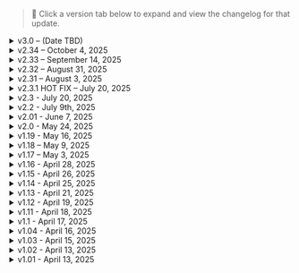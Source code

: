 > 📌 Click a version tab below to expand and view the changelog for that update.

<details>
<summary>v3.0 – (Date TBD)</summary>

Chrome and Blood 3.0 features a large gameplay rework that re-centers the list on meaningful progression, and brutal enemies. Changes include CyberwareEX additional slots, Better Netrunning subnet implementation, tuned ammo economy, weapons, driving, UI, graphics, enemy reinforcements, enemy stealth, and enemy quickhacking behaviour to match the new pacing. Additionally, mods that felt like overkill or random player cosmetics have been purged.

---

## CyberEx Unlock Slots tweaked to the following milestones:
- Operating System: `Edgerunner` 
- Nervous System: `Air Dash Level 3` 
- Musculoskeletal System: `Juggernaut` 
- Frontal Cortex: `Overclock Level 3` 
- Cardiovascular: `Adrenaline Rush Level 3` 
- Integumentary: `Built Different` 
- Legs: `Air Dash Level 1` 

---

## Better Netrunning Tweaks

The “one breach unlocks all” model has been removed. Networks now have independent security layers. You must breach *each subnet individually* (cameras, turrets, NPC access, etc.).

- Subnet access persists **8 in-game hours** after breaching a network before resetting.
- Remote Breach is now possible (cameras, turrets, vehicles, computers).
- Remote Breach success costs **100% total RAM**.
- Remote Breach failure **locks the network for 30 in-game minutes**.

### The following milestones are required to unlock quickhacks without the need for breaching:

**Cyberdeck Tier**
- Basic Devices: `Tier 1 `
- Cameras: `Tier 2`
- Turrets: `Tier 3`
- NPCs (Covert): `Tier 3+` 
- NPCs (Combat): `Tier 4`
- NPCs (Control): `Tier 4+`
- NPCs (Ultimate): `Tier 5`

**INT Requirement**
- Basic Devices: `5 `
- Cameras: `9`
- Turrets: `12 `
- NPCs (Covert): `14 `
- NPCs (Combat): `16 `
- NPCs (Control): `18 `
- NPCs (Ultimate): `20` 

**Enemy Tier Caps (quickhacks will only work UP TO the enemy tier listed below)**
- NPCs (Covert): `Officer `
- NPCs (Combat): `Elite `
- NPCs (Control): `Boss`
- NPCs (Ultimate): `Maxtac`

---

## Armor Integrity Rework

### What Changed
Armor is no longer passive damage reduction. It is now **Armor Integrity**, a consumable layer of protection that absorbs physical damage until depleted.

- 1 Armor = 1.5 Armor Integrity
- As long as Integrity > 0%, physical damage is reduced by **90%**
- 30% increased armor effectiveness (each point of armor grants 30% more damage reduction, meaning you stack reduction faster)
- Damage Reduction now reduces **integrity loss**, not incoming damage
- Integrity does **not** passively regenerate
- Must repair via Ripperdoc or ArmorUp consumables

This converts armor from infinite passive mitigation into a managed resource. The player is rewarded for timing, positioning, and disengagement.

---

## Combat & Enemy Scaling

### Player Scaling
Power creep at high levels has been toned down:
- Lvl 40: -5% outgoing damage
- Lvl 50: -10% outgoing damage
- Lvl 60: -15% outgoing damage
- Mechs take **1.0x** damage (was 1.5x)
- Monowire +10% baseline damage

### Enemy Scaling
Enemies now scale harder back into the player at high levels:
- Lvl 40: +4% damage to V
- Lvl 50: +8% damage to V
- Lvl 60: +12% damage to V

### Bosses
- Non–Beat-on-the-Brat bosses:  
  - Health 2.6× (was 1.5×)  
  - Damage 1.3× (was 1.2×)
- Beat on the Brat bosses:
  - Slight nerf (more fair at low chrome)
- MAX-TAC:
  - Health 1.4× (was 1.2×)  
  - Damage unchanged

---

## Economy Adjustments

- Increased buy price of **Memory Chips** (Neuralware)
- Increased buy price of **Sabbath Atelier Glock pistols**

---

## Ammo & Crafting
- Slightly nerfed max ammo limits for sniper and shotgun weapons to 20 & 40 respectively.
- Increased the price multiplier for sniper and shotgun weapons to 10x and 20x respectively. (you can only even carry 20/40 at a time, so this evens out.)

**Craft Yields For Ammo Crafting**
| Type | Per Craft |
|------|-----------|
| Handgun | 72 |
| Heavy | 144 |
| Shotgun | 10 |
| Sniper | 5 |

Craft cost = 8 components → takes ~4–5 crafts to cap each ammo pool PER AMMO TYPE.
---

## Weapon Tweaks
### Nerfed armor piercing muzzle attachments to the following:
- Rare: +10% headshot multiplier, +10% armor penetration 
- Epic: +15% headshot multiplier, +15% armor penetration 
- Legendary: +20% headshot multiplier, +20% armor penetration

---

## Driving & Handling

Vehicle physics reworked for more responsive handling:
- Easier drift entry and exit
- Higher responsiveness for braking/turning/acceleration

---

## LHUD & UI Tweaks

- LHUD UI elements contextual triggers tweaked to make more sense. Health and Stamina appear if not at 100% in combat, minimap appears when holding right click to zoom or in a vehicle, combat UI elements appear when weapon is drawn.
- Loot markers on the standard profile has been changed to "Line Of Sight" instead of only visible through scanning. Immersive profile is still *scanning only.*

---

## Graphical Tweaks

ENV Tuner settings adjusted to fix extreme glare and overbloom:
- Reduced blinding daylight exposure
- Improved nighttime visibility
- A custom Chrome & Blood HUD PAINTER preset was added to establish a color palette identity for the list.

---

## Enemy Reinforcements

- Minimum delay to call backup lowered to **18 seconds**

---

## Enemy Quickhacks & Netrunners

### Net Runners
- Netrunner spawn rates across different factions has been buffed across the board.
- Enemy behaviour concerning quickhacks has been nerfed. Only actual netrunners and elites/bosses can trace the player, after receiving a direct quickhack. (Previously, they could trace the player if ANY enemy on the network was hacked.)
- **NO** enemy types can utilize the system collapse quickhack anymore.

### Hacks
- Minimum time for quickhacks from same enemy: 20 seconds 
- Minimum Delay between any two hacks: 10 seconds

This means an individual enemy can only hack the player every 20 seconds, and globally the player can't be hacked more than once every 10 seconds.

---

## Stealth Behavior

- Enemies are now more cautious after entering an "alert" state (searching for the player, but not actively in combat) and have a randomized time range for when every enemy in the alert state will go back to normal. 

This will force the player to actually analyze each enemies patterns, and add an element of unpredictability.

---

</details>

<details>
<summary>v2.34 – October 4, 2025</summary>

## 🛠 Key Notes:
1. **You're a merc, V. Not a trash collector! (Economy Overhaul)**
   - **Core design:** Jobs and contracts (gigs, psychos, bounties) are now the main income source; loot serves as supplemental cash. This includes low-level bounty targets at NCPD type missions.
   - **Rewards: (100 - 20k range)** Boosted money shards, larger open-world money cache finds, and re-scaled activity earnings (fights, races, and arcades).
   - **Quests & Gigs: (15k - 100k range)** All fixer payouts re-tiered with clearer progression—late-game fixers (Rogue, Hands, Wakako) now pay significantly more.
   - **Cyberpsychos & Bounties: (35k - 60k range)** Non-lethal captures pay a premium; Named boss-level bounties deliver large single-contract rewards.
   - **Phantom Liberty: (15k - 200k range)** Hands and El Capitan gigs scaled up; main quest cash rewards up to 200k to reflect the high stakes of the PL DLC quest line.
   - **Prices & Sinks: (Least Expensive items - 20k / Most Expensive Items - 1 mil)** Weapons, vehicles, cyberware, and quickhacks re-priced to create a smoother mid-game and meaningful late-game economy.
   - **Sell Prices:** Weapons sell for `75%` less than vanilla prices, while cyberware sells for `25%` more. This was done to drive home the fact V is a merc who should be paid from jobs, not collecting & selling whatever trash they find on the street.
   
2. Minimal combat tweaks overall; Immersive profile received some more realism (reloading discards whatever ammo was still in your magazine) while the standard profile picked up FreeRunner.

3. Added some more graphical, clothing, vehicle, and QoL type mods.

4.  [Black Budget - Iconic Cyberarms Pack](https://www.nexusmods.com/cyberpunk2077/mods/24673) added to the list.

5.  "Romanced Enhanced" mods reenabled. "Romance Hangouts Enhanced" still disabled, pending updates.

6.  [FAQ](https://github.com/qcargile/Chrome-Blood/blob/main/Modlist/FAQ.md) created.

---

### 🆕 Additions (General):

- Added **Praedy’s 77 Rexture 2K** `v1.1`
- Added **Enable Advert Animations** `v2.11`
- Added **Elite Screen – Realistic** `v2.3.0`
- Added **Always Best Quality Adverts** `v4.0.2.31`
- Added **Actually Smart Weapons** `v3.1`
- Added **Tougher Security Turrets** `v0.1`
- Added **Ram Bar Fix – Mod Settings** `v1.0`
- Added **NCPD Cache – Unlock Me a Slot Patch** `v1.0`
- Added **Path of Glory Afterlife Scene Bug Fixes** `v1.0`
- Added **Path of Glory Shuttle Scene Restore Gun Equip** `v1.0`
- Added **Easier Counter Attack** `v1.0`
- Added **Air Inertia Returns** `v1.2`
- Added **Shuriken Tornado Grenade** `v1.0`
- Added **458 Spider** `v0.9.2`
- Added **Vehicle Resources** `v1.0.4`
- Added **Genesis X** `v0.9.5`
- Added **Auto Block Bullet and Deflect** `f1.01`
- Added **Health Percent Display** `v1.2`
- Added **Deceptious Quest Core Utilities and Settings** `v1.1.1`
- Added **Black Budget – Iconic Cyberarms Pack** `v1.1`
- Added **Repeatable NCPD Gigs** `v0.0.0.15`
- Added **Quest Vehicle Motion Fixes** `v1.0.0`

---

### 🔄 Updates (General):

- Updated **Ram Bar Fix** to `v1.2`
- Updated **Nitrous** to `v1.5.1`
- Updated **Reinforcements System** to `v1.1.3`
- Updated **Gone Away** to `v1.0`
- Updated **Rita Wheeler Romanced** to `v2.5.1`
- Updated **Aurore Romanced** to `v1.2.1`
- Updated **Deceptious Bug Fixes** to `v1.2.4`
- Updated **Ammo Limiter** to `v2.5.1`
- Updated **Encore** to `v3.0.1`
- Updated **Flaming Crotch Man** to `v2.0.1`
- Updated **Kabuki Gun Range Enhanced** to `v1.2.1`
- Updated **ETO 2K** to `v1.3`
- Updated **Parking Spots Enhanced** to `v1.2.3`
- Updated **Californication** to `v3.0.1`
- Updated **One More Light** to `v2.1.3`
- Updated **Hot Fuzz** to `v3.0.3`
- Updated **Cronos** to `v1.1`
- Updated **Max Tac Silencer** to `v1.1`
- Updated **Immersive Rippers Dogtown** to `v1.3`
- Updated **Inventory Adjustments Hub** to `v1.3`
- Updated **NCPD Cache – New Iconic Weapons** to `v1.0.1`
- Updated **Fix Advert Animations** to `v1.1`
- Updated **Browser Extension Framework** to `v0.9.7`
- Updated **AudioWare** to `v1.5`
- Updated **They Will Remember** to `v1.8`
- Updated **Flaming Crotch Man Romanced** to `v2.1`
- Updated **Californication** to `v3.1`
- Updated **Encore** to `v3.1`
- Updated **One More Light** to `v2.1.4`
- Updated **Hot Fuzz** to `v3.1`
- Updated **Better Quality Sort** to `v2.0`
- Updated **They Will Remember** to `v1.8.3`
- Updated **Untrack Quest Ultimate** to `v3.3.2`
- Updated **Native Settings UI Side Menu Addon** to `v1.3.11`
- Updated **Radial Breach** to `v1.1.3`
- Updated **CET** to `v1.37.1`
- Updated **Deceptious Quest Core** to `v3.1.2`
- Updated **Non-Canon Romances Enhanced**
- Updated **Chrome Ballistics – Weapon Rebalance** to `v2.31`

---
### Removals (General):

- Streamined AIO Hud
- All Vanilla Clothes Atelier Store
---

### 🆕 Additions (Standard Profile Only):

- Added **Monday Set – Archive XL** `v1.0`
- Added **Casual Style Outfit** `f1.01`
- Added **Combat Wear – Archive XL** `v1.0`
- Added **Tottes x Zwei Imperator Dress** `v1.0`
- Added **Snake Sneaking Suit** `v1.0`
- Added **Tactical Style Outfit Pt4** `v1.0`
- Added **Tactical Style Outfit Pt3** `f1.01`
- Added **Denim Edgerunner Set** `v3.0`
- Added **The RVC00n Dumpster 2** `v56.0`
- Added **Netrunner’s Coat – TQ – Jade (Fem)** `v1.0`
- Added **Netrunner’s Coat – TQ – Jade (Masc)**
- Added **TQT Atelier** `v1.1`
- Added **Axellysse – Street Outfit** `v1.1`
- Added **Free Runner** `v1.0.1`
- Added **Casual Style Outfit** `v1.0`
- Added **Snake Sneaking Suit (Fem)** `v1.0`

---

### 🔄 Updates (Standard Profile Only):

- Updated **Peachu Atelier Store** to `v10.0`
- Updated **Veegee Shop 3** to `v1.3.4`
- Updated **Axellysse Virtual Atelier** to `v4.1`
- Updated **NC Fashion Virtual Atelier** to `v10.0.0.0.g`

---

### 🆕 Additions (Immersive Profile Only):

- Added **Better Enemy Health Bar (LHUD)** `v1.0`
- Added **Preview Damage Color Fix (LHUD)** `v2.17.1`
- Added **Manual Reload** `v1.2.4`
- Added **Discard Ammo on Reload** `v1.2.8.5`

---

### 🔄 Updates (Immersive Profile Only):

- Updated **Pay to Go** to `v1.4`
- Updated **Fast Travel Time** to `v1.41`
- Updated **Wannabe Edgerunner** to `v2.3.2`

---

**Live Hard. Die Chrome.**
</details>


<details>
<summary>v2.33 – September 14, 2025</summary>

## SAVE COMPATIBLE WITH v2.32!! NEW GAME NOT NEEDED.

## 🛠 Key Notes:
1. General compatibility update for Cyberpunk 2077 official patch 2.31.  
2. Some mods have been temporarily disabled as they require updates for the latest game patch.  
3. Added a few extra weapons and immersive profile mods.  

---

### 🆕 Additions:

- Added **Fast Travel Time** `v1.2`
- Added **Pay to Go** `v1.3`
- Added **John Wick Combat Master Pistol** `v1.7`
- Added **Arasaka JSH-X12 Nobunaga** `v1.1`
- Added **Devil Sword Vergil** `v2.0.1`
- Added **Exclusive Items Unlocker** `v1.2`
- Added **Biotechnica Cache** `v1.0.2`
- Added **Biotechnica Cache - Unlock Me a Slot Patch** `v1.0`

---

### 🔄 Updates:

- Updated **General Shadows Fix** to `v0.75`
- Updated **Browser Extension Framework** to `v0.9.6`
- Updated **Trigger Mode Control** to `v2.8.1`
- Updated **Looting QoL** to `v1.8`
- Updated **Dark Future** to `v1.4.2`
- Updated **Loot Icons Extension** to `v1.53`
- Updated **Codeware** to `v1.18`
- Updated **Tyger Cache** to `v1.0.3`
- Updated **CET** to `v1.37`
- Updated **ArchiveXL** to `v1.26`
- Updated **Database Fixes** to `f1.09`
- Updated **RedData** to `v0.9`
- Updated **RedFileSystem** to `v0.15`
- Updated **Untrack Quest Ultimate** to `v3.3`
- Updated **RED4ext** to `v1.29.1`
- Updated **Ammo Limiter** to `v2.4`
- Updated **Radial Breach** to `v1.1.1`
- Updated **Say Something Damn It** to `v1.10.1`
- Updated **Auto Drive Enhanced** to `v0.0.0.14`
- Updated **Redscript** to `v0.5.31`
- Updated **Black Chrome** to `v1.1.10`
- Updated **Chrome Ballistics – Weapon Rebalance** to `v2.3`
- Updated **Chrome & Blood Modlist Settings** to `v1.17`
- Updated **Night City Visuals Nulled** to `v3.1.10`

---

### 🗑 Removals:

- Removed **King Code**
- Removed **Ugly Building Removed**
- Removed **Threadscape**
- Removed **CPU Optimization**

---

**Live Hard. Die Chrome.**
</details>


<details>
<summary>v2.32 – August 31, 2025</summary>

## SAVE COMPATIBLE WITH v2.31!! NEW GAME NOT NEEDED.

## 🛠 Key Notes:
1. This update introduces a new immersive profile built for **hardcore realism**, emphasizing gameplay over cosmetics or UI convenience:

   - **Dark Future**: Adds environmental darkness, needs management, and minimizes player reliance on UI.
   - **Immersive Cyberware**: Locks basic features like scanner, inventory, and healthbar behind cyberware upgrades.
   - **Limited HUD**: Disables key UI elements during combat, driving, and stealth to increase immersion.
   - **Wannabe Edgerunner**: Introduces cyberpsychosis mechanics as a tradeoff for excessive cyberware usage.
   - **Virtual Atelier Delivery**: Adds timed delivery delays to virtual shop purchases, encouraging planning.

   All cosmetic mods (e.g., body types, clothing, customization) are disabled in this profile to maintain focus on challenge and progression.  
   The standard profile remains unchanged with all customization and quality-of-life features intact.
2. Modded weapon progression has been reworked. Sabbath weapons now appear across Tiers 1–5 and are only accessible through their own atelier. Other added weapons appear in stores at level 33 or in secret placements.
3. Many bugs fixed, with major mod updates and compatibility checks.
4. CyberwareEX cyberware slot unlocks reworked to the following progression perk milestones:
   - Legs: `Air Dash 3/3`
   - Arms: `Ambidextrous`
   - Integumentary: `License To Chrome 2/3`
   - Cardiovascular: `Adrenaline Rush 3/3`
   - Frontal Cortex: `Overclock 3/3`
   - Eyes: `Focus 2/2`
   - OS: `Edgerunner`
5. Economy rebalance: increased payouts for quests, gigs, and shards. Cyberpsychos now reward 15,000 for kills and 25,000 for non-lethal takedowns.

---

### 🆕 Additions:

- Added **HD Reworked Project Ultra Quality** `v2.0`
- Added **Map Nuclear Explosion Fix** `v0.1`
- Added **Stamina Consumption Fix** `v1.0`
- Added **Bounty Class Stars Fix** `v1.0.0.2`
- Added **Ragdoll Execution Fix** `v1.0.2.0`
- Added **Animals Cache** `v1.0.3`
- Added **Animals Cache - Unlock Me A Slot Patch** `v1.0`
- Added **Auto Drive Enhanced** `v0.0.0.13`
- Added **Limited HUD** `v2.21.4`
- Added **Dark Future** `v1.4.1.0a`
- Added **Wannabe Edgerunner** `v2.3.1`
- Added **Immersive Cyberware** `v1.0.2`
- Added **Gold Plated Interface - Immersive Cyberware Patch** `v1.0.2`
- Added **Raito Labs - Immersive Cyberware Patch** `v1.1`
- Added **Stealth Runner - Immersive Cyberware Patch** `v1.0`
- Added **Raven Gemini II - Immersive Cyberware Patch** `v1.0.2`
- Added **Responsive V** `v1.3.1`
- Added **Say Something Damn It** `v1.9`
- Added **Nova City - Utils** `v1.2.0.0u`
- Added **Weapon Handling Control** `v2.2.1`
- Added **Humanity - Wannabe Edgerunner Compatibility Patch** `v1.0`
- Added **Buzzsaw VFX Fix** `v1.0`
- Added **Cyberware Improved** `v1.0`
- Added **Low Quality Crowd No More** `v0.15`
- Added **Ugly Building Removed** `v0.14`
- Added **High Res NPC Bodies** `v0.1`
- Added **Melee Weapon Pack** `v1.0`
- Added **M79 and MX25 Grenade Launchers** `v1.0`
- Added **Electric Hellfire** `v1.2`
- Added **Virtual Atelier Delivery** `v1.0.7`
- Added **The Tumbler** `v1.0.1`
- Added **Reinforcements System – Infinite Combat Loop Fix** `v1.1.1`
- Added **Input QoL** `v1.0`
- Added **Threadscape** `v1.1`
- Added **Disassembled Weapons for Recipes** `v1.0.1`
- Added **Hold to Overclock While Scanning** `v1.0.1`

---

### 🔄 Updates:

- Updated **Mute Loading ScreensPL** to `v1.3`
- Updated **Aim Reveals Enemies** to `vf1.03a`
- Updated **ArchiveXL** to `v1.25`
- Updated **Night City Things Nulled** to `v2.3.250720.0`
- Updated **Night City Fog Nulled** to `v3.1`
- Updated **Night City Visuals Nulled** to `v3.1.8`
- Updated **They Will Remember** to `v1.7.4`
- Updated **Reinforcements System** to `v1.1.2`
- Updated **Metro Pocket Guide** to `v1.2.1`
- Updated **Melee Attacks Fixes and Enhancements** to `v0.39`
- Updated **Retrothrusters QoL** to `v1.3`
- Updated **Gorilla Grapple** to `v1.3`
- Updated **Hot Fuzz** to `v3.0.2`
- Updated **Neural Chipware Expansion** to `v1.2.1`
- Updated **Rita Wheeler Romanced** to `v2.5`
- Updated **Quickhack Fixes** to `v1.2.20`
- Updated **Blur Begone** to `v1.25.3`
- Updated **Mox Cache New Iconic Weapons** to `v1.0.2`
- Updated **Ducati Supersport** to `v1.3`
- Updated **Mitsubishi Eclipse** to `v1.8`
- Updated **Better Bike Animations - Fem V** to `v1.01`
- Updated **Better Quality Sort** to `v1.2.2`
- Updated **Immersive Shooting AI** to `v1.0.2`
- Updated **Immersive Time Skip** to `v2.2.1`
- Updated **Flaming Crotch Man Romanced** to `v2.0`
- Updated **Weather Switcher** to `v1.6.1`
- Updated **Vehicle Summon Tweaks - Sorting** to `v2.3.1`
- Updated **Vehicle Summon Tweaks - Dismiss** to `v2.3.2`
- Updated **Vehicle Durability Display - Top** to `v1.1`
- Updated **More Mods More Fun** to `f1.03`
- Updated **New Quest - Encore** to `v3.0`
- Updated **Loot Icons Extension** to `v1.52`
- Updated **Immersive Bike Camera** to `v2.33`
- Updated **Untrack Quest Ultimate** to `v3.2`
- Updated **Native Settings UI Side Menu Addon** to `v1.3.9`
- Updated **New Quest - Californication** to `v3.0`
- Updated **Redscript and CET Mods Settings** to `v1.2.3`
- Updated **Improved NCPD Map Filters** to `v2.1.1`
- Updated **Audioware** to `v1.4.7`
- Updated **Economy Punk** to `v3.4`
- Updated **Virtual Atelier** to `v1.4.6`
- Updated **Devel Sixteen** to `v1.2`
- Updated **More Weapon And Inventory Filters** to `v2.1`
- Updated **Mark To Sell** to `v2.5.3`
- Updated **Enhanced Craft** to `v4.0.6`
- Updated **Revised Backpack** to `v0.9.1`
- Updated **Named Saves** to `v2.6.2`
- Updated **Muted Markers** to `v2.3.4`
- Updated **Always First Equip** to `v2.1.1`
- Updated **Virtual Car Dealer** to `v2.2.8`
- Updated **RedFileSystem** to `v0.14.1`
- Updated **RedData** to `v0.8.1`
- Updated **Extra Hands** to `v2.2.1`
- Updated **Alternative Berserk** to `v1.0.2`
- Updated **Custom Quickslots** to `v5.1.7`
- Updated **Immersive Fixers** to `v1.4`
- Updated **Heat Converter** to `v1.2.1`
- Updated **Megingjord** to `v1.3.3`
- Updated **Jarngreipr** to `v1.3.3`
- Updated **Extra Berserks** to `v1.2.2`
- Updated **Looting QoL** to `v1.7`
- Updated **Sort Ripperdoc Inventory** to `v1.1`
- Updated **Redscript** to `v0.5.30`
- Updated **Virtual Atelier Delivery** to `v1.0.7`
- Updated **Streaming Bug Workaround** to `v0.25`

---

### 🗑 Removals:

- Removed **2BT Mizutani Shion**
- Removed **Harder Gunfights**
- Removed **No Shooting Delay**
- Removed **Big Bad Burya**
- Removed **Advanced Implant Technologies – Virtual Atelier and Patches**
- Removed **Raito Labs – Virtual Atelier**
- Removed **DR-10 Wormhole and Patches**
- Removed **Enhanced Byakko**
- Removed **Herrera Outlaw Weiler**
- Removed **Laser Sword – Pulse**
- Removed **OneslowZZ Watches**
- Removed **T40 Uragan**
- Removed **Stealth Finishers**
- Removed **Wilson’s Sparkler**
- Removed **Prototype Thermal Longsword – Ignis**
- Removed **Cyberware Improved Series (replaced with new consolidated version)**
- Removed **Appearance Menu Mod**
- Removed **Ultimate Kill Counter**

---

**Live Hard. Die Chrome.**

</details>

<details>
<summary>v2.31 – August 3, 2025</summary>

## SAVE COMPATIBLE WITH v2.3.1!! NEW GAME NOT NEEDED.

## 🛠 Key Notes:
1. Continued compatibility, refinement, and performance tuning post-2.3.
2. More military gear, more outfit variety, and visuals.
3. Bugfixes and clean-up of broken/obsolete mods.

---

### 🆕 Additions:

- Added **Multicolored Hair Pack All in One** `v1.1`
- Added **Aeryn Hairs** `v1.0`
- Added **Vehicle Exit Fix** `v1.0`
- Added **Streaming Bug Workaround** `v0.12`
- Added **Smart Gun Lock Speed Fixes** `v1.0`
- Added **Quest Trigger Fixes** `v1.2`
- Added **Quiet Menus** `v2.30`
- Added **Axellysse - Execution Pants** `v1.0`
- Added **Baggy Street Pants – Both** `v1.0`
- Added **Breezy Shoe Emporium** `v2.0`
- Added **Kota Boots – Both V** `v1.0`
- Added **Tactical Style Outfit Pt 2** `v1.0`
- Added **Casual Style Outfit Pt31** `v1.2`
- Added **No Game Pause When Using Phone or Radio – All in One** `v1.0`
- Added **ReLUX – All Foods** `v1.0`
- Added **ReLUX – Delamain HQ**
- Added **ReLUX – El Coyote Cojo** `v1.0`
- Added **ReLUX – H10 V's Apartment** `v1.0`
- Added **Blur Begone** `v1.25`
- Added **Night City Fog Nulled** `v2.3.250728`
- Added **Night City Things Nulled** `v2.3.250720`
- Added **High Fashion Netrunner Suits** `v3.1.3`

---

### 🔄 Updates:

- Updated **Streamlined AIO** to `v1.21`
- Updated **They Will Remember** to `v1.6.1`
- Updated **Backpack Search** to `v1.2.1`
- Updated **Stealthrunner** to `v1.8.3`
- Updated **Military Combat Armor** to `v3.1`
- Updated **ReLUX – Misty's** to `v1.1.0`
- Updated **ReLUX – Vik's** to `v1.1.0`
- Updated **Ammo Limiter** to `v2.2.4`
- Updated **Eve Elysion Combat Outfit** to `v1.1`
- Updated **Axellysse Virtual Atelier** to `v3.5`
- Updated **Breezy's Thrift Shop** to `v24`
- Updated **Veegee Shop 3** to `v1.3`
- Updated **Audioware** to `v1.4.6`
- Updated **ETO 2K** to `v1.2`
- Updated **Nova City 2** to `v2.2.3`
- Updated **Immersive Bike Camera** to `v2.3`
- Updated **Kerry Interactions Enhanced** to `v2.1`
- Updated **River Romanced Enhanced** to `v2.4`
- Updated **Panam Romanced Enhanced** to `v2.6`
- Updated **Quickhack Fixes** to `v1.2.19`
- Updated **Judy Romanced Enhanced** to `v2.4`
- Updated **ReLUX – Afterlife** to `v1.2`
- Updated **ReLUX – Cottage** to `v1.1`
- Updated **ReLUX – Judy's Apartment** to `v1.1`
- Updated **ReLUX – River's House** to `v1.1`
- Updated **ReLUX – The Rescue** to `v1.2`
- Updated **Ricochet Redux** to `v4.1.2`
- Updated **Zenitex Virtual Atelier** to `v4.0.2`
- Updated **Zenitex Core Dependency** to `v3.2`
- Updated **Military Balaclava Pack** to `v1.3`
- Updated **Replace Weapon Mods** to `v1.3`
- Updated **Crafting Component Quantity Text** to `v0.0.0.5`
- Updated **Bikes of Dark Future** to `v1.23`
- Updated **Ripperdoc Service Charge** to `v1.4`
- Updated **Better Quality Sort** to `v1.2.1`
- Updated **Suppressor Pack 2 – Darker Textures** to `v1.1`
- Updated **Cyber Drift** to `v2.3`
- Updated **Chrome Ballistics – Weapon Rebalance** to `v2.1`
- Updated **Filter Saves By Lifepath and Type** to `v1.0`
- Updated **Nola and Aquelyras Feminine Atelier** to `v3.1`
- Updated **DLSS Swapper** to `v1.2.0.3`
- Updated **Deceptious Bug Fixes** to `v1.2.3`
- Updated **Elegant Outfit** to `v1.1`
- Updated **Swimwear Devil** to `v1.1`
- Updated **Swimwear Mystique** to `v1.2`
- Updated **Travel Outfit** to `v1.2`
- Updated **Techsuit with Cat Ears** to `v1.2`
- Updated **Tachy Outfit** to `v1.2`

> 🔄 Also updated and/or added **Scorpion Tank Military Series** including:
- Military Tactical Vest & Garment Support
- Military Panam Pants & Garment Support
- Military Armor Pads
- Military Ballistics Mask & Garment Support
- Military Combat Armor
- Ops-Core FAST Helmet & Garment Support
- Military Ballistic Vest (including Alt Pouches and Alt Vest)
- Military Combat Boots
- Zenitex Stealth Suit
- Zenitex Combat Googles
- Military Pistol Holsters & Garment Support
- Zenitex Military Backpack & Garment Support
- Military Combat Jacket & Garment Support
- Zenitex Combat Gloves & Garment Support
- Military Combat Pants & Garment Support

---

### 🗑 Removals:

- Removed **Wannabe Edgerunner**
- Removed **Quickhacks Memory Counter**
- Removed **Walk by Default**
- Removed **VTK Tattoo**
- Removed **Slaught-O-Matic QoL**
- Removed **Slaught-O-Matic Platinum**
- Removed **Slaught-O-Matic Jackpot**
- Removed **Neuro Tattoos**
- Removed **Enhanced Bullet Block and Deflect**
- Removed **CNRK-Tattoo Studio**
- Removed **Body Tattoo 04 Replacer**
- Removed **Eliminate Crouching and Aim Vignette**
- Removed **Quickhack Queue Devices**
- Removed **Night City Fog Nulled – Interior**
- Removed **Night City Fog Nulled – Exterior**
- Removed **Cyberarms Collection 2.0**
- Removed **Smart Frames Enhanced**
- Removed **Praedy's 77 Retexture**
- Removed **SCOFIL Virtual Atelier**
- Removed **Not So Good Draw Distance**
- Removed **Always Best Quality For Adverts**
- Removed **Eliminate Crouching and Aiming Vignetting Effects**
- Removed **Unchainned Texture - CHainned AIO**
- Removed **Humanity - W.E. Compatiblity Patch**
- Removed **Optical Camo Realism and Utility** (Not needed as we have Optical Camo Realism and Utility - Partial CD)

---

**Live Hard. Die Chrome.**

</details>


<details>
<summary>v2.3.1 HOT FIX – July 20, 2025</summary>

## 🛠️ Key Notes:
1. Mainly just key updates to mods for 2.3 that were causing bugs.  
2. Also added [Eve Elysion Combat Outfit](https://www.nexusmods.com/cyberpunk2077/mods/22803) cause I thought it looked badass :p

---

### 🆕 Additions:

- Added **Lamborghini Murciélago** `v1.0`  
- Added **Night City Fog Nulled – Heavy Hearts** `v1.0`  
- Re-added **Streamlined HUD** (updated for 2.3) `v1.2`
- Added **Eve Elysion Combat Outfit** `v1.0`

---

### 🔄 Updates:

- Updated **Extra Hands** to `v2.2`  
- Updated **Fix Flickering Particles** to `v0.12`  
- Updated **Inplace Sectors Nulled** to `v0.12`  
- Updated **Not So Good Draw Distance** to `v3.01`  
- Updated **Night City Fog Nulled – Exterior** to `v2.3.250720`  
- Updated **Night City Fog Nulled – Interior** to `v2.3.250720`  
- Updated **NC Fashion Virtual Atelier** to `v9.0`

---

### 🗑 Removals:

- Removed **R35 Nomad**  
- Removed **Infinite Wave**

---

**Live Hard. Die Chrome.**

</details>


<details>
<summary>v2.3 - July 20, 2025</summary>

## SAVE COMPATIBLE WITH CHROME AND BLOOD v2.2 AND GAME PATCH 2.21!!! NEW GAME NOT NEEDED.

## 🧠 Key Notes:
1. Full updates for patch 2.3. Please report any and all bugs as you find them. I did my best to eliminate mods that were broken, but there's bound to be things I missed.
2. Introduction of [Chrome Ballistics - Weapon Rebalance](https://www.nexusmods.com/cyberpunk2077/mods/22819?tab=description) to bring weapon base DPS to that low TTK mark that we all enjoy.
3. General mod updates, as always.
4. Harder Gunfights & No Shooting Delay have been disabled while i test how I like [Immersive Shooting AI](https://www.nexusmods.com/cyberpunk2077/mods/22782)

---

### 🆕 Additions:

- Added **Removed Aiming and Crouching Vignetting Effects** `v1.0`  
- Added **Not So Good Draw Distance** `v3.0`  
- Added **Immersive Shooting AI** `v1.0.1`  
- Added **Camo Realism** `v1.1`  
- Added **Crystal Coat Fix** `v5.3`  
- Added **Infinite Wave** `v1.1`
- Added Chrome Ballistics - Weapon Rebalance `v1.0`


---

### 🔄 Updates:

- Updated Chrome and Blood Modlist Settings to `1.14`
- Updated **Always Best Quality Adverts** to `v4.0.2.3`  
- Updated **Unchainned Textures – Chainned AIO** to `v5.2`  
- Updated **Mod Settings** to `v0.2.21`  
- Updated **ArchiveXL** to `v1.24`  
- Updated **Red4ext** to `v1.28`  
- Updated **Cyber Engine Tweaks** to `v1.36`  
- Updated **Input Loader** to `v0.2.3`  
- Updated **Quickhack Fixes** to `v1.2.18`  
- Updated **Non-canon Romances Enhanced** to `v1.0.1`  
- Updated **HUD Painter** to `v1.2`  
- Updated **Cop Killer** to `v2.26`  
- Updated **Trigger Mode Control** to `v2.7.8`  
- Updated **Ultimate Kill Counter** to `v1.14`  
- Updated **Nighty City Visuals Nulled** to `v2.3.250718`  
- Updated **Dog Town Visuals Nulled** to `v2.3.250718`  
- Updated **Cleaner Main Menu And Pause Menu** to `v2.3`  
- Updated **The Passenger Settings** to `v2.0`  
- Updated **Neural Chipware Expansion** to `v1.2`  
- Updated **Ammo Limiter** to `v2.2.3`  
- Updated **RedFileSystem** to `v0.14`  
- Updated **RedData** to `v0.8`  
- Updated **Muted Markers** to `v2.3.3`  
- Updated **Quickhack Hotkeys** to `v2.3`  
- Updated **Database Fixes** to `v1.08`  
- Updated **Economy Punk** to `v3.2`  
- Updated **Codeware** to `v1.17`  
- Updated **TweakXL** to `v1.11`  
- Updated **Virtual Car Dealer** to `v2.2.7`  
- Updated **Untrack Quest Ultimate** to `v3.1.1`  
- Updated **They Will Remember** to `v1.5.4`

---

### 🗑 Removals:

- Removed **Judy Message Tweaks**  
- Removed **Prop Paradise**  
- Removed **Slow Firing Rate on Longer Saves Bug Fix**  
- Removed **Guns Redone Overhauled**  
- Removed **JSK Better Mod Settings**  
- Removed **FERRARI SF90 XX STRADALE**  
- Removed **Streamlined HUD**

---

**Live hard. Die Chrome.**

</details>


<details>
<summary>v2.2 - July 9th, 2025</summary>

<details>
<summary>SAVE COMPATIBLE WITH v2.01 BY FOLLOWING THESE STEPS!</summary>

1. Travel to V's H10 starting apartment.
2. Make sure Judy/Panam/River/Kerry is not currently visiting AND that you do not have the Long/Short stay options waiting in the phone message(s) from the I really want to stay at your House mod series
3. Make a new manual save, and exit the game
4. Update the list
5. Reload the save you made in step 2, and you should be good to go. THIS WORKED FOR ME BUT I CAN NOT GUARANTEE 100% SAVE SAFES, YOU HAVE BEEN WARNED!

</details>

## ⚔️ Chrome & Blood v2.2 – Total Damage Rebalance

### 🧠 Key Notes:
1. Complete revamp of damage and weapon scaling, aiming for low TTK, and bringing every weapon archetype up to end game status. If you want to use a pistol the entire game, that's what I'm trying to make possible.
2. Huge list bloat purge to improve stability and fix a lot of user-reported bugs.
3. Standard mod updates to incorporate new features from authors.
4. More content through gun/clothing/vehicle mods.

---

### 🗑 Removals:

Removed All Advert Part 1  
Removed All Advert Part 2  
Removed All Advert Part 3  
Removed VTK Vanilla HD Body  
Removed Apartment Cats - Corpo Plaza  
Removed Apartment Cats - Dogtown  
Removed Apartment Cats - Japantown  
Removed Apartment Cats - Northside Motel  
Removed Apartment Cats - The Glen  
Removed Atone - Reset your Street Cred  
Removed Balatro Joker Locations  
Removed Bridging the Gap  
Removed Car Modification Shop  
Removed Combined Weapon Sound Mod  
Removed Dance Off  
Removed Dark Matter Club  
Removed DLC Liberation Protocol  
Removed Dogtown Airship  
Removed Dogtown Car Meet  
Removed E3 Smart Windows  
Removed Enable Advert Animations  
Removed Give Crafting Materials Widget  
Removed Higher TV Quality  
Removed Main Menu Music Replacer  
Removed Iconic Cyberware Store  
Removed Idle Anywhere  
Removed Immersive Bartenders  
Removed Immersive Food Vendors - Dogtown  
Removed Immersive Food Vendors  
Removed NCPD Hotline  
Removed Lean Anywhere  
Removed Lifepaths Matter  
Removed No Crowd Panic from Devices  
Removed No Crowd Panic from Stealth Activity  
Removed Open Road  
Removed NCI Watson  
Removed NCI Westbrook  
Removed Pet Your Cat  
Removed Playable Arcade Machines  
Removed Player Character Editor  
Removed Preem Scanner - Monochrome Addon  
Removed Preem Scanner - No Line Effect  
Removed Ragdoll Physics Overhaul  
Removed Really Want to Stay at Your House - Judy  
Removed Really Want to Stay at Your House - Kerry  
Removed Really Want to Stay at Your House - Panam  
Removed Really Want to Stay at Your House - River  
Removed Replacement Holy for Fast Travel  
Removed Restore Nebular  
Removed Sit Anywhere  
Removed Immersion Patch - The Hunt Missing Audio Patch  
Removed V's Edgerunners Mansion  
Removed Virtual Atelier Browser Extension  
Removed World Advert Configurator  
Removed NCI Santo Domingo  
Removed NIGHT CITY ALIVE  
Removed Night City Recolor  
Removed Dynamic Cherry Blossoms  
Removed NCI City Center  
Removed Diverse Death Screens  
Removed Ultra Fog Lite  
Removed Authentic Shift  
Removed Hotscenes  
Removed Hotscenes Addon  
Removed Missing Persons - Fixers Hidden Gems  
Removed NCI Heywood  
Removed NCI Badlands and Pacifica  
Removed Night City Interactions - Core  
Removed Advert Controller  
Removed Iconic Shops

---

### 🆕 Additions:

Added Sport Outfit v1.3  
Added ETO 2k v1.1  
Added Nova Scanner v1.0.2  
Added Nova Scanner - Alternate Reticle v1.0.2  
Added Axellysse - Virtual Atelier v3.3  
Added Axellysse Sport Set v1.0  
Added Sweet Summer Dress - Fem V v1.0  
Added EVE Nikke Boots v1.0  
Added Glamor Biker Outfit v1.0  
Added Casual Style Outfit Pt30 v1.04  
Added Crop Top Vol 6  
Added Nikke Scarlet Outfit and Hair v1.0  
Added Streetwear Pt3 - Male Only v1.0  
Added Nikke Modernia Outfit and Hair v1.0  
Added Tottes Segmenta v1.1  
Added Sporty Cropped Jacket - No Decals v1.0  
Added Vonnie Top v1.0  
Added Suppressor Pack 2 - v1.0  
Added Ruched Skirt v1.0  
Added Bugatti Tourbillion  
Added Dusty Eve Midsummer Alice v1.0  
Added Pistol Pack 3 - All Weapons and Attachment v1.0  
Added Mini Jumpsuit Fem V v1.0  
Added Dusty InesSuit v1.1  
Added SCOFIL Kriostech Military Outfit v1.0  
Added SCOFIL Virtual Atelier v1.1  
Added Tottes Braindance and Chill v1.0  
Added Axellysse Tech Top v1.1  
Added Rogue's Short Tank v1.0  
Added Casual Style Outfit Pt28 v1.0  
Added Tachy Outfit v1.0  
Added Lotus Evija v1.2  
Added Lotus Evija - Handling Update v1.21  
Added Vehicle Summon Tweaks - Sorting v2.2.2  
Added Four Seconds Outfit v1.0  
Added R35 Nomad Main v1.04  
Added Dark Flow Outfit v1.1  
Added Void Ducati Supersport v1.0.2

---

### 🔄 Updates:

Updated NCPD Cache - New Iconic Weapons to v1.0  
Updated Breezy's Thrift Shop to v22  
Updated NC Fashion Virtual Atelier to v9.0  
Updated Alvarix Custom Store Atelier to v3.4.1  
Updated N3 Atelier to v1.0  
Updated Tottes Atelier 2 to v1.18  
Updated Peachu Atelier Store to v9.0  
Updated Female Virtual Boutique to v5.8  
Updated They Will Remember to v1.5  
Updated Sabbath Virtual Atelier - Rare Attachments to v1.26  
Updated Extra Iconic to v2.0.3  
Updated Economy Punk to v3.0  
Updated Night City Fog Nulled - Exterior to v2.21  
Updated Night City Fog Nulled - Interior to v2.21  
Updated Dog Town Visuals Nulled to v2.21  
Updated Inventory Adjustments Hub to v1.2  
Updated Improved Distant Shadows to v0.3  
Updated Vehicle Summon Tweaks - Dismiss to v2.2  
Updated Quickhack Hotkeys to v2.2  
Updated Always First Equip to v2.1  
Updated Mod Settings to v0.2.18  
Updated Trigger Mode Control to v2.7.6  
Updated Immersive Timeskip to v2.2  
Updated Ammo Limiter to v2.1  
Updated Deceptious Bug Fixes to v1.1.16  
Updated One More Light to v2.1.2  
Updated Evelyn's Dress Variants to v4.0  
Updated Californication to v2.4  
Updated Hot Fuzz to v2.4  
Updated Immersive Rippers to v2.5  
Updated Bolt Shots Penetrate Cover to v1.0.3  
Updated Tyger Cache to v1.0.1  
Updated Mox Cache to v1.0.1  
Updated Better Quality Sort to v1.2  
Updated Appearance Menu Mod to v2.12.5  
Updated Immersive Fixer to v1.3.4  
Updated Reinforcements System to v1.0.6  
Updated Neuralware - Chipware Expansion to v1.1.12  
Updated Virtual Atelier to v1.4.5  
Updated Redscript and CET Mods Settings to v1.2.2  
Updated Chrome and Blood Modlist Settings to v1.13

---

**Live hard. Die Chrome.**

</details>


<details>
<summary>v2.01 - June 7, 2025</summary>

## SAVE COMPATIBLE WITH v2.0!! NEW GAME NOT NEEDED.

This will likely be the final update before the arrival of patch **2.3**.

**IMPORTANT:** Ahead of the 2.3 patch, make sure you [disable auto updates](https://wiki.redmodding.org/cyberpunk-2077-modding/for-mod-users/users-modding-cyberpunk-2077/users-downgrading-preventing-auto-updates) on Steam or GOG.  
Chrome & Blood **will not update** to 2.3 until *all major frameworks* have been verified and updated by the community.

### 🔑 Key Notes:
1. **Ammo Limiter** introduced to encourage actual inventory management — no more carrying infinite ammo into every fight.
2. **Damage Scaling and Balance - Extended** (created by me) added for additional tuning options.
3. More **weapon customization** with added suppressors and muzzles.
4. General mod maintenance and updates across the board.

---

### 🎮 Gameplay Additions:
- **Muzzle Attachment Pack** `v1.0`
- **Suppressor Pack** `v1.1`
- **Humanity - Cyber Psycho Missions** `v1.0`
- **Humanity - Cyber Psycho (Wannabe ER Patch)** `v1.0`
- **Ammo Limiter** `v1.2`
- **Bounties Restored** `v1.0.2`
- **SF90 Stradale** `v1.4`
- **Militech Particle Beam Rifle** `v1.2`
- **Damage Scaling and Balance - Extended** `v2.0`

---

### 🎨 Cosmetic Additions:
- **Alternative Hair Material** `v0.1`
- **Knotted Tee** `v1.0`
- **Axellysse - Butterfly Dress** `v1.0`
- **Eclipse Top** `v1.0`
- **Boudoi Pt 26** `v1.0`
- **LUT Switcher - Nova LUT Pack (HDR ONLY)** `v1.3.0`

---

### 🔄 Updates:
- **Chrome and Blood Modlist Settings** `v1.12`
- **Alvarix Custom Store** `v3.3.2`
- **Black Chrome** `v1.1.9`
- **Neuralware - Chipware Expansion** `v1.1.11`
- **Deceptious Bug Fixes** `v1.1.12`
- **Trigger Mode Control** `v2.7.5`
- **Movement and Camera Tweaks** `v1.41`
- **They Will Remember** `v1.4.2.1`
- **Deceptious Quest Core** `v3.1.1`
- **General Shadows Fix** `v0.61`
- **Night City Interactions - Core** `v3.5.3`
- **Advert Controller** `v4.02`
- **Virtual Atelier** `v1.4.4`
- **NCPD Uniform** `v1.1`
- **Sabbath Weapons and Attachment Shop** `v1.20`
- **Quickhack Fixes** `v1.2.17`
- **Reinforcements System** `v1.0.4`

---

### 🗑 Removals:
- **ICONIC - Character Creation Icon Framework**
- **Dodge RAM TRX**
- **Preem Weaponsmith**
- **Bai Moqing's Outfit**
- **Realistic Facial Details**
- **Scarlet's Outfit**
- **Togglable Feet**
- **Ultra Skin**

---

**Live hard. Die Chrome.**

</details>


<details>
<summary>v2.0 - May 24, 2025</summary>

<details>
<summary>SAVE COMPATIBLE WITH v1.19 BY FOLLOWING THESE STEPS!</summary>

1. Travel to V's H10 starting apartment.
2. Make a new manual save, and exit the game
3. Update the list
4. Reload the save you made in step 2, and you should be good to go. THIS WORKED FOR ME BUT I CAN NOT GUARANTEE 100% SAVE SAFES, YOU HAVE BEEN WARNED!

</details>

## 🚨 Chrome & Blood v2.0

Welcome to **Chrome & Blood v2.0** — a monumental update that trims bloat, boosts stability, and introduces the long-awaited [**Reinforcements mod**](https://www.nexusmods.com/cyberpunk2077/mods/21532) by [Phoenicia](https://next.nexusmods.com/profile/Phoenicia4?gameId=3333).

### 🔑 Key Points:
1. Removed tons of problematic and bloat-heavy mods.
2. Updated numerous core mods.
3. Slightly reworked vehicle handling and responsiveness.
4. **Added Reinforcements** — factions can now **call in backup mid-fight**. Even a street-level brawl can snowball into a multi-wave firefight. **Arasaka, Militech, and Animals** will hit you hardest, while groups like **Scavs** or **Voodoo Boys** provide a more manageable threat.

> 💡 **Tip:** Prioritize enemies who are attempting calls. On faction turf? Hit fast and vanish — reinforcements don't hesitate.

---

### 🆕 Additions:
- **Reinforcements System** `v1.0.2`
- **Missing Persons - Fixers Hidden Gems** `v2.2.2`
- **Limited Slip Differential** `v2.21.2`
- **Cyber Grip - NFS** `v2.2.1`
- **Psycho Killer Reward - Restored** `v1.0`
- **NCPD Uniform 2.0** `v1.05`
- **Tottes Netrun Outfit** `v1.2`

---

### 🔄 Updates:
- **Chrome and Blood Modlist Settings** `v1.11.1`
- **Codeware** `v1.16`
- **Deceptious Bug Fixes** `v1.1.11`
- **Hotscenes** `v5.32.1`
- **Revised Backpack** `v0.9.9`
- **Muted Markers** `v2.3.2`
- **Mark to Sell** `v2.5.2`
- **Enhanced Craft** `v4.0.5`
- **Always First Equip** `v2.0.8`
- **Yusei's Virtual Atelier** `v1.5`
- **Quickhack Fixes** `v1.2.16`
- **Tony's Adult Store** `v4.4`
- **Immersive Rippers** `v2.4`
- **Night City Interactions - Core** `v3.5`
- **NCI Addon - Heywood** `v1.3`
- **NCI Addon - Badlands & Pacifica** `v1.4`
- **More Mods More Fun** `v1.02`
- **Audioware** `v1.4.3`
- **ArchiveXL** `v1.23`
- **Neuralware - Chipware Expansion** `v1.1.9`
- **Veegee Shop 3** `v1.2.1`
- **ND Mini Dress with Dress** `v1.1`
- **Nitrous** `v1.4.1`

---

### 🗑 Removals:
- 4K Hand Cursor
- Actually Smart Weapons
- Dynamic License Plates
- Airstrike Fix
- Auto Drive
- Blade from the Bits
- Campo Orta
- Charm Quickhack
- Clear Windows - Cars Edition
- Comfy Living Props Vol. 1 & 2
- Custom Level Cap
- Cyberarms Patch
- Divided Faster Projectiles
- Dynamic NPC Items
- Endgame Rewards Expanded
- Fire and Explosions Texture Overhaul
- Gambling Props
- Gambling System - Roulette
- Gamepad Button Hold Indicator Fix
- Gripped Up
- H10 Apartment E3 Advertisements
- Here's Johnny
- Immersive Interactions
- Jenkins Tendons Airborne
- Jig Jig Unleashed
- Knife and Bullet Wounds
- Make All Vehicles Unlockable
- Nano Drone
- Night City Immersive Debris
- No More Duplicate NPC
- No Shoot Block When Aiming at Friendly NPCs
- Persistent Thrown Melee
- Phoebe Killer Leggings
- Radio OST
- Rebecca's Apartment DLC
- Remove Unremovable Scopes
- Smoother Dodge and Dash
- Stencil Text Enhanced
- Tartarus
- Trailer Home
- Vehicle Summon Tweaks - Paid Summon
- Need More Smoke
- Vehicle Smart Weapon
- Better Traffic Lights
- Better Crosswalks
- Cyber Grip - Increase
- Gambling System - Blackjack
- Fire FX Extras
- SCPIT - Dominant
- Lizzie's Braindances

---

**Live hard. Die Chrome.**

</details>


<Details> 
<summary>v1.19 - May 16, 2025</summary>

# SAVE COMPATIBLE WITH v1.18! NEW GAME NOT NEEDED.

### **🛠️ Patch Notes - `v1.19` - Update Patch**  

Another patch aimed at keeping the modlist up to date.  
**Key Points:**  
1. Updated several mods.  
2. Minor balancing tweaks (again).  
3. More clothing mods.  
4. Removed some slightly problematic mods.  

---

#### **🔄 Updates:**  
- Updated **Chrome and Blood Modlist settings** to **`v1.10`**
- Updated **Sabbath Weapons and Attachments Virtual Atelier** to **`v1.19`**  
- Updated **Nola and Aquelyras** to **`v2.9`**  
- Updated **Virtual Atelier** to **`v1.4.1`**  
- Updated **Dodge Ram TRX** to **`v0.5`**  
- Updated **Neuralware - Chipware Expansion** to **`v1.1.7.0.b`**  
- Updated **Granite Coat** to **`v1.2`**  
- Updated **Granite Top** to **`v1.2`**  
- Updated **The Bean Trunk - Virtual Atelier** to **`v2.19`**  
- Updated **Dusty Virtual Atelier** to **`v36`**  
- Updated **Veegee Shop 2** to **`v2.3`**  
- Updated **Alternative Quest Icons** to **`v1.2`**  
- Updated **Quickhack Fixes** to **`v1.2.14`**  
- Updated **SCPIT Engine Tweaks and Breathing** to **`v3.20.4`**  
- Updated **Rita Wheeler Romanced** to **`v2.4`**  
- Updated **They Will Remember** to **`v1.3.5`**  
- Updated **Lizzie's Braindances** to **`v2.05`**  
- Updated **Tony's Adult Store** to **`v4.2`**  
- Updated **Immersive Fixes** to **`v1.3.3`**  
- Updated **Ripperdoc Service Charge** to **`v1.3`**  
- Updated **Tottes Atelier 2** to **`v1.15`**  
- Updated **ND Female Virtual Boutique** to **`v5.7`**  
- Updated **Redscript and CET Mods Settings** to **`v1.2.2`**  
- Updated **Untrack Quest Ultimate** to **`v3.1`**  
- Updated **Hotscenes** to **`v5.31.1`**  
- Updated **Auto Drive** to **`v0.0.0.33`**  
- Updated **NC Fashion Virtual Atelier** to **`v9.0`**  

---

#### **🆕 Additions:**  
- Added **Crop Top Vol 5** **`v1.0`**  
- Added **Basic Cropped Tank** **`v2.0`**  
- Added **Rocker Corset** **`v1.0`**  
- Added **Hoodie Vest** **`v2.0`**  
- Added **Overalls Dress** **`v2.0`**  
- Added **Crop Top Vol 4** **`v2.0`**  
- Added **Lazy Boy Shorts** **`v1.0`**  
- Added **Pullover Crop** **`v2.0`**  
- Added **Unzipped Hoodie** **`v2.0`**  
- Added **Crop Top Vol 3** **`v2.0`**  
- Added **Cozy Cropped Sweater Vol 2** **`v2.0`**  
- Added **Cozy Cropped Sweater** **`v2.0`**  
- Added **Aurore's Pants** **`v1.0`**  
- Added **Evelyn's Dress Variants** **`v3.0`**  
- Added **Tight Jeans** **`v1.5`**  
- Added **Chic Skirt** **`v1.5`**  
- Added **Crop Top Variants** **`v2.0`**  
- Added **Johnny's Alt Pants** **`v2.5`**  
- Added **Edgerunner FEM V** **`v4.0`**  
- Added **BetterHMGs Nerfed** **`v1.0.0.6`**  

---

#### **🗑 Removals:**  
- Removed **Faster Elevators**  
- Removed **Modern Combat and FPS Effects**  
- Removed **Dynamic Graffiti**  
- Removed **Improved Environment LODs**

---

**Live Hard. Die Chrome.**  

</Details>


<Details> 
<summary>v1.18 – May 9, 2025</summary>

# SAVE COMPATIBLE WITH v1.17!! NEW GAME NOT NEEDED.

### **🛠️ Patch Notes - `v1.18` - Major Update**  

Huge patch aimed at keeping the modlist up to date.  
Update key points:  
1. Updated several mods.  
2. Significantly tweaked combat balancing. Playstyles that were not feasible due to overtuned enemies should feel much better.  
3. Added more clothing mods, graphics mods, and gameplay mods to help with player survivability.  
4. Added **Simple Flashlight**. *(Default Keybind set to Mouse Button 5)* Should significantly help with dark spaces in Night City.  

---

#### **🔄 Updates:**  
- Updated **Stealthrunner** to **`v1.8.2`**  
- Updated **TweakXL** to **`v1.10.10`**  
- Updated **Movement and Camera Tweaks** to **`v1.4`**  
- Updated **Veegee Shop 3** to **`v1.1.8`**  
- Updated **Military Balaclava Pack** to **`v1.1`**  
- Updated **Military Tactical Vest** to **`v3.4`**  
- Updated **ND Female Virtual Boutique** to **`v5.6`**  
- Updated **Mayo Virtual Atelier** to **`v1.2`**  
- Updated **Military Combat Jacket** to **`v1.2`**  
- Updated **Military Armored Ballistic Vest Garment Support** to **`v3.2`**  
- Updated **Military Armored Ballistic Vest** to **`v3.3`**  
- Updated **Military Panam Pants** to **`v3.4`**  
- Updated **Zenitex Atelier** to **`v3.9.3`**  
- Updated **Rockergirl Atelier** to **`v2.2`**  
- Updated **The Bean Trunk - Virtual Atelier** to **`v2.18`**  
- Updated **General Shadows Fixes** to **`v0.4`**  
- Updated **Nylon Pantyhose** to **`v2.2`**  
- Updated **Native Settings UI Side Menu Addon** to **`v1.38`**  
- Updated **Hotscenes** to **`v5.31`**  
- Updated **Redscript and CET Mods** to **`v1.2.1`**  
- Updated **NC Fashion Atelier** to **`v9.0`**  
- Updated **Judy Identity Privacy** to **`v1.1`**  
- Updated **Tottes Atelier 2** to **`v1.14`**  
- Updated **Advert Controller** to **`v4.0`**  
- Updated **Androids Adverts Extended** to **`v1.16`**  
- Updated **Immersive Night City Fixes** to **`v0.12`**  
- Updated **They Will Remember** to **`v1.3.4`**  
- Updated **ND After Midnight Outfit** to **`v1.1`**  
- Updated **Hyst Atelier Store** to **`v1.21`**  
- Updated **Quickhack Fixes** to **`v1.2.1`**  
- Updated **Lizzie's Braindances** to **`v2.4.1`**  
- Updated **Trigger Mode Control** to **`v2.7.3`**  
- Updated **Raetelier 2** to **`v1.3`**  
- Updated **Military Armor Pads** to **`v3.2.4`**  
- Updated **Breezy's Thrift Shop** to **`v17`**  
- Updated **Wannabe Edgerunner** to **`v2.2.6`**  
- Updated **Tony's Adult Store** to **`v4.1`**  
- Updated **Hotscenes Addon** to **`v5.23.2`**  
- Updated **Nova City 2** to **`v2.1`**  
- Updated **ReLUX - The Rescue** to **`v1.1.2`**  
- Updated **ReLUX - Misty's** to **`v1.0`**  
- Updated **ReLUX - Judy's Apartment** to **`v1.0.5`**  
- Updated **ReLUX - Afterlife** to **`v1.1.2`**  
- Updated **Dogtown Visuals Nulled** to **`v2.21.250504`**  
- Updated **Night City Visuals Nulled** to **`v2.21.250505`**  
- Updated **Weather Switcher** to **`v1.4`**  
- Updated **Mitsubishi Eclipse GSX** to **`v1.3`**  
- Updated **Cyborg Skull Mask** to **`v1.3`**  
- Updated **River Romanced Enhanced** to **`v2.3.1`**  

---

#### **🆕 Additions:**  
- Added **Cub's Closet** **`v12`**  
- Added **Military Combat Pants Garment Support** **`v1.2`**  
- Added **The Lamp Lighter - StreetlampTimeScale** **`v1.8`**  
- Added **Simple Flashlight** **`v2.5`**  
- Added **Night City Fog Nulled - Interior** **`v2.21.250504`**  
- Added **Night City Fog Nulled - Exterior** **`v2.21.250504`**  
- Added **Untrack Quest Ultimate** **`v3.0`**  
- Added **GRO Armor Pieces Improvements** **`v2.1`**  
- Added **Mayo Bootcut Pants** **`v1.0`**  
- Added **High Waist Leggings** **`v1.0`**  
- Added **Mayo Short Skirt** **`v1.0.1`**  
- Added **Mayo Tank Top** **`v1.0.1`**  
- Added **Net Pozer Jacket and Cyberdeck** **`v1.5`**  
- Added **Monochrome Clothing** **`v1.1`**  
- Added **Mayo - Long Zip Pants and Top Outfit** **`v1.0`**  
- Added **Mayo Low Waist Leggings** **`v1.0`**  
- Added **Mayo - Joggers** **`v1.0`**  
- Added **Mayo - Zip Up Shorts** **`v1.0`**  
- Added **Mayo - Late Night Outfit** **`v1.0`**  
- Added **Mayo - Mini Shorts** **`v1.0`**  
- Added **Mayo - Hot Dress** **`v1.0.1`**  
- Added **Backless Romper** **`v1.0`**  
- Added **Mayo - Goth Dress** **`v1.0`**  
- Added **Alkaline M Flat** **`v1.0`**  
- Added **Alkaline F Flat** **`v1.0`**  
- Added **Granite Top** **`v1.1`**  
- Added **Granite Pants** **`v1.1`**  
- Added **Granite Coat** **`v1.1`**  
- Added **SCPIT - Engine Tweaks and Breathing** **`v3.10.6`**  

---

#### **❌ Removals:**  
- Removed **2nd Amendment Online**  
- Removed **Bananas Market - Virtual Atelier**  
- Removed **French Glam Atelier Store**  
- Removed **Lime Atelier**  
- Removed **Silver Breezy Accessories**  
- Removed **Silver Breezy Store**  
- Removed **CyberCMD**  

---

**Live Hard. Die Chrome.**  

</Details>

<details>

# SAVE COMPATIBLE WITH v1.16!! NEW GAME NOT NEEDED.

<summary>v1.17 – May 3, 2025</summary>

### 🛠️ Minor Stability + Exposure Fixes
- Certain mods were causing crashes or conflict with visual systems and were removed.
- Extreme Exposure behavior caused by Nova City 2 has been fixed.
- Better Netrunning Settings have been slightly tweaked to provide an experience more in line with what I originally wanted.

---

### 🗑 Removals

- Removed `Customize Your Melee Weapons` and all associated patches  
- Removed `HUDitor`  
- Removed `Facial Customization Fix`  
- Removed `Preem Water`

---

### 🔄 Updates

- Updated `ArchiveXL` to **v1.22**  
- Updated `Weather Switcher` to **v1.3.1**

---

### ➕ Additions

- Added `Improved Vegetation LODs` **v3.2**  
- Added `Quickhacks Memory Counter` **v0.9.2**  
- Added `Reset Attributes Anytime` **v1.0.0.4**  
- Added `Authentic Shift` **v2.12.42**

---

**Live hard. Die chrome.**

</details>

<details>
<summary>v1.16 - April 28, 2025</summary>

# SAVE COMPATIBLE WITH v1.15.1!! NEW GAME NOT NEEDED.

### 🔧 Final Stability Pass & Cyberware Expansion

This update removes several problematic mods that were causing stutters, instability, or compatibility issues.  
In addition, the full **Cyberware Improved** line has now been integrated to further expand player customization and buildcrafting.

**Barring any new critical bug reports, this should be the last update for a while.**

Thanks to everyone who's submitted feedback so far — we're almost there.

**Live hard. Die Chrome.**

---

### 🆙 Updates

- Updated **Chrome and Blood Modlist Settings** to `v1.07`


---

### 🗑 Removals

- Removed **Egghanced Blood Puddles**
- Removed **Egghanced Blood FX v2**
- Removed **Blur Begone - Preem Windows Addon**
- Removed **Delamain Combat Mode - Replacer**
- Removed **Universal Raytraced Player Shadows**
- Removed **The Lamp Lighter**
- Removed **SPC TV Screen**
- Removed **SPC Open**
- Removed **Preem Beards**
- Removed **Nova Traffic - Modded Vehicles in Traffic**
- Removed **HQ Food - Real Nicola**
- Removed **HQ Food - Real Chromanticore**
- Removed **Hotel Glass Wall Elevator**
- Removed **High-Res Vending Machines 2K**
- Removed **High-Res Stickers**
- Removed **Disappearing NPC and Vehicle Fix**
- Removed **Dirt Begone**
- Removed **Classic Drinks**
- Removed **Classic Cigarettes**
- Removed **Blur Begone**
- Removed **Blur Begone - Optical Camo**
- Removed **4x Poster Framework**
- Removed **4x Magazine Framework**
- Removed **4K Magazine Replacers**
- Removed **4K HQ Posters**
- Removed **Smoke Texture Overhaul**
- Removed **reFlash**
- Removed **reMedia**
- Removed **Preem Shores**
- Removed **Drive in Theater**

---

### ➕ Additions

- Added **Batmobile** `v1.1`
- Added **Cyberware Improved Modules**:
  - **Titanium Bones** `v1.0`
  - **Epimorphic Skeleton** `v1.0`
  - **Universal Booster** `v1.0`
  - **Stabber** `v1.0`
  - **Parabellum and Iconic** `v1.0`
  - **Shock Absorber and Iconic** `v1.0`

</details>

<details>
<summary>v1.15 - April 26, 2025</summary>

# SAVE COMPATIBLE WITH v1.14!! NEW GAME NOT NEEDED.

### 🖼️ Graphics Finalization & Visual Stability Pass

This patch finalizes the graphics foundation for **Chrome & Blood**.

**Ray Tracing (RT) and Path Tracing (PT)** setups combined with **Ultra Plus** should now have **exponentially better stability**.  
All graphics mods were carefully reviewed, and any causing instability, bugs, or minor visual degradation have been removed.

Some important notes for users:
- 🌟 **If you have an HDR monitor**, select an appropriate LUT via LUT Switcher for proper tone mapping.
- 📸 **UI exposure flash warning**: After exiting menus (map, inventory, vehicle call, etc.), you may see a brief spike in brightness — this is normal and resets within a second.

🛠️ Please continue reporting any graphical issues to help fine-tune the experience!

**Live hard. Die Chrome.**

---

### 🆙 Updates

- Updated **Ultra Plus** to `v6.2.2`
- Updated **Ultra Skin** to `v2.2`
- Updated **Immersive Night City Fixes** to `v0.9`

---

### ➕ Additions

- Added **Unchainned Texture - Chained AIO** `v5.1`
- Added **Faster Rainmap and Distance Shadow** `v0.1`
- Added **Night City Visuals Nulled** `v2.2.2`

---

### 🗑 Removals

- Removed **reGlass 2.0 Part A**
- Removed **reGlass 2.0 Part B**
- Removed **Disappearing NPC and Vehicle Fix**
- Removed **FX Begone - Cybermask Reduced**
- Removed **Improved Vegetation LODs**
- Removed **METRO Glass**
- Removed **Not So Good Draw Distance**
- Removed **Nova LUT 3** (replaced by LUT Switcher packs)
- Removed **Preem Fixes - Cloth**
- Removed **Preem Fixes - Cloth and Tarps**
- Removed **Preem Fixes - Metal**
- Removed **Preem Fixes - Little China**
- Removed **Preem Optics**
- Removed **Trash Begone - Bugs**
- Removed **Trash Begone - Floating Debris**
- Removed **Trash Begone - Core**
- Removed **Unchainned Textures - Undisdain**
- Removed **Enhanced Textures Overall**
- Removed **Microblend Fix**
- Removed **Dog Town Upscaled Lasers 2k**

</details>

<details>
<summary>v1.14 - April 25, 2025</summary>

# SAVE COMPATIBLE WITH v1.13!! NEW GAME NOT NEEDED.

### 🎨 LUT Freedom + Bug Fixes

This update includes minor bug fixes and a major addition: **LUT Switcher 2**.  
You can now change your game's LUT *on the fly* using the CET menu — giving you access to **hundreds of visual styles** mid-game. Tailor the tone of your Night City to match your mood.

I’ve also adjusted settings for **Better Netrunning** and **Radial Breach**.  
If you're finding the default configurations too punishing, **don’t forget to tweak them** through the in-game mod settings.

Thanks again for downloading. 
**Live hard. Die Chrome.**

---

### 🆙 Updates

- Updated **Virtual Car Dealer** to `v2.2.6`
- Updated **Immersive Night City Fixes** to `v0.9`
- Updated **Chrome and Blood Mod Settings** to `v1.06`
- Updated **They Will Remember** to `v1.3.3`

---

### ➕ Additions

- Added **LUT Switcher 2** `v2.4`
- Added **LUT Switcher Fixes** `v1.4`
- Added **LUT Switcher Cyberpunk Reloaded Pack** `v1.0`
- Added **LUT Switcher Edge LUT Pack** `v1.1.1`
- Added **LUT Switcher GITS LUT Pack** `v1.0`
- Added **LUT Switcher NCLM Pack** `v1.0`
- Added **LUT Switcher Preem LUT Pack** `v1.1.1`
- Added **LUT Switcher MISC Pack** `v1.1`
- Added **LUT Switcher Vanilla Pack** `v1.1`
- Added **JSK - Better Mod Settings** `vbeta1`

---

### 🗑 Removals

- Removed **RTDebris** due to visual bugs with debris around Night City

</details>

<details>
<summary>v1.13 - April 21, 2025</summary>

### ⚙️ Refined Focus & Brutal Combat

This version of **Chrome & Blood** brings significant changes across graphics, combat, and overall direction.  
Several mods have been removed to reduce bloat, eliminate bugs, and create a more focused, purposeful experience. Graphics were further tuned with subtle fixes and quality updates.

Driving has been updated to feel tighter and more responsive, especially when drifting.

Most notably, **combat has been rebalanced again**. As stated in v1.12 — **Chrome & Blood is designed for Very Hard difficulty.**  
You’re meant to die. But you’re also meant to feel the impact of upgrades. Every cyberware piece, iconic weapon, or key perk should feel like a milestone in your journey from street merc to **legend of Night City**.

---

### 🗑 Removals
- Removed **Hacking Gets Tedious**
- Removed **Air Kerenzikov with Only Air Dash Perks**
- Removed **Artistic**
- Removed **Authentic Shift**
- Removed **Bloat Begone**
- Removed **Citizen Breast Physics**
- Removed **Crosshair Fade**
- Removed **Deadly Roads**
- Removed **Enhanced Biomonitor**
- Removed **Focus Vignette Removal**
- Removed **FX Begone - Vignette**
- Removed **Hacked Machines**
- Removed **Missing Persons - Fixers Hidden Gems**
- Removed **Night City Visuals Nulled**
- Removed **Roller Coaster Enhanced**
- Removed **Set Bonuses**
- Removed **Taxi Work in Night City**
- Removed **TV Mute Control**
- Removed **Ultra Fog Full**
- Removed **Wall Jumpin Lynx Paws**
- Removed **Windswept**
- Removed **Better Armor Scaling - Smooth Preset**
- Removed **Night City Fog Nulled**

---

### 🛡️ Combat Additions

- Updated **Chrome and Blood Modlist Settings** to `v1.04`
- Added **Better Armor Scaling - Hard Preset** `v2.0.0`
- Added Alternative Berserk `v1.0.1`
- Added Better Netrunning `v0.7`
- Added **Cyberware Improved** modules:
  - Reflex Tuner and Revulson `v1.0`
  - Synaptic Accelerator `v1.0`
  - Kinetic Frame `v1.0`
  - Biomonitor `v1.0`
  - Black Mamba `v1.0`
  - Clutch Padding `v1.0`
  - Newton Module `v1.0`
  - Memory Boost `v1.0`
  - Heal on Kill `v1.0`
  - Camillo Ram Manager `v1.4`
  - Bioconductor `v2.2`
- Added **Aim Reveals Enemies** `v1.03`
- Added **Throwable Aim Slow Time** `v1.13`
- Added **Enhance Weakspot - Vulnerability Analysis** `v1.0`
- Added **Radial Breach** `v1.0.1`

---

### 🏎️ Driving Additions

- Added **Cyber Drift** `v2.21`
- Added **Cyber Grip** `v2.21`
- Added **Dynamic Downforce** `v2.21`
- Added **Anti Whiplash Driving Camera** `v1.0`
- Added **Forbidden Vehicle Movement No More** `v0.11`

---

### 🌇 Graphics Additions

- Added **Sandstorm Flickering Fix** `v0.1`
- Added **Ultra Fog Lite** `v3.1`
- Added **Nova City 2 - Shadow Boost (0.6)** `v2.0.0-SB1`
- Added **Dog Town Upscaled Lasers 2k** `v1.0`
- Added **Microblend Fix** `v1.0`
- Added **zE3bra - Better Crosswalks** `v1.0`
- Added **Egghanced Blood Puddles** `v1.0`
- Added **Egghanced Blood FX** `v1.0`
- Added **Better Tree Textures** `v1.2`
- Added **Better Traffic Lights** `v1.0`
- Added **ReLUX - Area Removals** `v1.0`
- Added **ReLUX - Weapons Vendors** `v1.0.1`
- Added **ReLUX - Vik's** `v1.0.1`
- Added **ReLUX - Terminals** `v1.0.1`
- Added **ReLUX - Afterlife** `v1.0.0`
- Added **Preem Fixes - Little China** `v1.0`
- Added **General Shadows Fix** `v0.3`
- Added **Glow Begone** `v1.1`
- Added **Blur Begone - Preem Windows Addon** `v2.0`
- Added **Enhanced Texture Overhaul - 2k** `v1.1`
- Added **Unchained Textures - Undisdain** `v5.1`
- Added **Praedy's 77 Retexture 1k (Microblend Only)** `v1.1`

---

> 🛠️ This patch sharpens the list’s identity. Less fluff, more friction. Chrome & Blood remains as brutal as ever — but now it’s cleaner, meaner, and more immersive.

</details>


<details>
<summary>v1.12 - April 19, 2025</summary>

### ⚔️ Combat & Performance Overhaul
With v1.12, the recommended difficulty for Chrome & Blood shifts to **very hard**, and combat is finally in a state that feels good. **Time to kill for Tier 1–3 enemies is reasonable**, while elite enemies, MaxTac units, and bosses present a real challenge. Player survivability is reduced compared to vanilla, making every fight more intense and tactical. Using cover and finding opportune times to use healing items is key in order to avoid being sent to your death.

Additionally, **performance and stability have been substantially improved** from the first release. Those upgrading to v1.12 should immediately feel the difference in both gameplay flow and overall system stability.

---

### 🗑 Removals
- Removed **Improved Assassination**
- Removed **Auto Drive Traffic Mode Switch**
- Removed **Crystal Coat Fix**
- Removed **Crystal Coat for Rayfield Caliburn**
- Removed **Moon Bug Fix**
- Removed **NPC Accessories**
- Removed **Outfit Lock No More**
- Removed **Responsive NPCs**
- Removed **Stock Market and News System**
- Removed **Zoomable Scopes**
- Removed **More Climbable Object**
- Removed **Digital Oasis**
- Removed **Drive an Aerial Vehicle**
- Removed **Instant Wardrobe**

### ➕ Additions
- Added **Dodge Challenger SRT Demon**
- Added **KRNLNIK Toyota Supra**
- Added **Scorpion Tank Suite**, which includes:
  - **Military Combat Armor**
  - **Military Gloves**
  - **Military Gloves - Garment Support**
  - **Military Combat Jacket**
  - **Military Combat Jacket - Garment Support**
  - **Military Ops-Core Fast Helmet**
  - **Military Ballistic Mask**
  - **Military Armor Pads**
  - **Military Armor Pads - Garment Support for Elbow, Knee, Shoulder, and Thigh**
- Added **Better Armor Scaling – Smooth Preset**

---

> 🛠️ This update lays the foundation for future content expansions while keeping Chrome & Blood stable, fast, and fight-ready.

</details>

<details>
<summary>v1.11 - April 18, 2025</summary>

### 🗑 Removals
- Removed **Immersive First Person**
- Removed **Inventory Zoom**
- Removed **In-World Navigation**
- Removed **Map Street View**
- Removed **City of Dreams Menu Backgrounds**
- Removed **Vega CP Mods Resources**
- Removed **Vega CP Mods Vendor**
- Removed **Vega CP Mods Knife**

> ⚠️ These mods were removed due to bugs or instability.  
> Stability and a smooth, bug-free experience should be a hallmark of **Chrome & Blood**.

### ➕ Additions
- Added **Harder Gunfights** `v0.1`
- Added **Dynamic Cherry Blossoms** `v1.0`
- Added **Dynamic Graffiti** `v1.0`
- Added **Night City Recolor** `v0.1`
- Added **Diverse Death Screens**
- Added **Optical Camo Realism and Utility** `v2.0.1`
- Added **Berserk Unchained - Retain Unspent Charge Level** `v1.1`
- Added **Dodge Viper 1999** `v1.0`
- Added **Serena Outfit** `v1.0`
- Added **NCI Addon - City Center** `v1.0.0`
- Added **Modern FPS Combat Effects** `v1.0`

---

This update focuses on enhancing visual immersion and refining gameplay feel.  
The added content brings more reactive world elements, tougher firefights, and smarter gear systems — all while cutting problematic mods to preserve the overall stability of the list.

</details>

<details>
<summary>v1.1 - April 17, 2025</summary>

### 🗑 Removals
- Removed **Enemy Rarity Fixes**
- Removed **Guns Redone Overhaul** and all associated patches
- Removed **Enhanced Vehicle System**
- Removed **Psycho Crowds**
- Removed **Iconic Weapons Spawn as Tier 5**
- Removed **Vehicle Clone Destroyer** due to an audio bug
- Removed **Combat Revolution (AI Only)**
- Removed **More Frequent Dismemberment**

### ➕ Additions
- Added **Night City Alive (Standard Density)** `v2.0`
- Added **Weapon Damage Scaling Rebalance** `v0.2.0`
- Added **Weapon Damage Scaling Rebalance - Loot Fix** `v1.0`
- Added **Monochrome UI HUD Painter Preset** `v1.0`
- Added **Violet HUD Painter Preset** `v1.0`
- Added **Vintage Pink HUD Painter Preset** `v1.0`
- Added **E3-ISH Color Scheme HUD Painter Preset** `v1.1`
- Added **Eva Unit 1 HUD Painter Preset** `v1.0`
- Added **Mox Theme Color Scheme HUD Painter Preset** `v1.3`
- Added **KAFU UI HUD Painter Preset** `v1.0`
- Added **DARK HUD Painter Preset** `v1.0`

### 🔄 Modlist Update
- Updated **Chrome and Blood Modlist Settings** to `v1.02`

---

This update is focused on making combat feel more like V has to *fight* their way through Night City to earn that end-game merc status.  
Early and mid-game progression will feel more challenging due to the removal of several mods that conflicted with **Enemies of Night City**, which now has full control over enemy scaling and behavior.

End-game balance remains strong thanks to the extensive customization available through cyberware, weapons, and mods.

> 🛠️ Combat difficulty and scaling can be adjusted at any time in the **Enemies of Night City** mod settings.

</details>

<details>
<summary>v1.04 - April 16, 2025</summary>

### 🗑 Removals
- Removed **Better Sleeves**
- Removed **Render Plane Fix**  
> 🛠️ *Both were removed due to a visual bug affecting male characters when using certain cyberware.*

### 🔼 Mod Updates
- Updated **Vehicle Smart Tracking Machine Gun** to `v1.0.1`
- Updated **Prototype Thermal Longsword** to `v1.4`
- Updated **Sabbath Weapon and Attachment Virtual Atelier** to `v1.11`  
  > 🔄 Switched from Legendary Attachments version to **Rare Attachments** version
- Updated **Preem Scopes** to `v0.17.2`
- Updated **Night City Interactions - Core** to `v3.4.0`
- Updated **NCI Addon - Santo Domingo** to `v1.1.0`
- Updated **NCI Addon - Heywood** to `v1.2.0`
- Updated **Hotscenes** to `v5.29.2`

</details>

<details>
<summary>v1.03 - April 15, 2025</summary>

### 🗑 Removals
- Removed **Yacht in Downtown** due to mod creating errors
- Removed **Downtown Yacht** due to mod creating errors
- Removed **Pacifica Apartment** due to mod creating errors
- Removed **New Game Plus - Native** due to instability
- Removed **Kala's Tattoos - Body Textures** due to conflicts with other mods causing a visual skin bug
- Removed **Law Enforcement Overhaul** due to redundant features now covered by other systems

### 🔄 Mod Swaps
- Swapped **Combat Overhaul (Full Version)** with the **AI-Only version** to reduce overlap and improve compatibility

### 🔼 Mod Updates
- Updated **Nova City 2** to `v2.0.1`
- Updated **Cutscene Weapon Swapper** to `v1.3.0`
- Updated **Lizzie's Braindances** to `v2.02.1`
- Updated **Need More Smoke FX** to `v2.21.2`
- Updated **Enemies of Night City** to test version `0.42`

> 🧠 *Enemies of Night City is now the primary mod handling enemy mechanics, while Combat Revolution (AI Only) controls behavior and AI tuning.*

</details>


<details>
<summary>v1.02 - April 13, 2025</summary>

### 🔄 Modlist Updates
- Updated **Chrome & Blood Modlist Settings** to `v1.01`

### 🗑 Removals
- Removed **Stretched Ears and Tunnel Piercings (Gauges Mod)**
- Removed **Appearance Change Unlocker** due to causing numerous bugs and crashes
- Removed **Male & Female V Preset Collections**
- Removed the following character presets (dependent on Appearance Change Unlocker):
  - **Red Vengeance Preset**
  - **Asheow Preset**
  - **Valkyr Preset**
  - **Ashv2 Preset**
  - **Bella Preset**

> ⚠️ *Note: All listed presets were removed because they relied on the Appearance Change Unlocker, which is no longer part of the modlist due to instability and crash issues.*

</details>


<details>
<summary>v1.01 - April 13, 2025</summary>

### 🔄 Mod Updates
- Updated **Neuralware - Chipware Expansion** to `v1.1.4`
- Updated **Native Settings UI Side Menu Add-on** to `v1.3.7`
- Updated **Nitrous** to `v1.3`
- Updated **Mitsubishi Eclipse GSX** to `v1.2`
- Updated **Keep Drawing The Line** to `v3.4.1`
- Updated **Keep Drawing The Line - Invisible Standby Line** to the latest version
- Updated **Inventory Adjustments Hub** to `v1.1`
- Updated **Trigger Mode Control** to `v2.7.2`
- Updated **Extra Iconics** to `v2.0.2`
- Updated **Cutscene Weapon Swapper** to `v1.2.0`

### 🛠 Fixes
- Fixed an issue with **CET v1.35.1** failing to compile from GitHub

</details>
